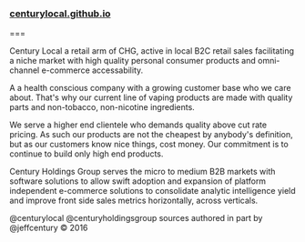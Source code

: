 ### [centurylocal.github.io](centurylocal.github.io)
===

Century Local a retail arm of CHG, active in local B2C retail sales facilitating a niche market with high quality personal consumer products and omni-channel e-commerce accessability.

A a health conscious company with a growing customer base who we care about. That's why our current line of vaping products are made with quality parts and non-tobacco, non-nicotine ingredients.

We serve a higher end clientele who demands quality above cut rate pricing. As such our products are not the cheapest by anybody's definition, but as our customers know nice things, cost money. Our commitment is to continue to build only high end products.   

Century Holdings Group serves the micro to medium B2B markets with software solutions to allow swift adoption and expansion of platform independent e-commerce solutions to consolidate analytic intelligence yield and improve front side sales metrics horizontally, across verticals.

@centurylocal @centuryholdingsgroup sources authored in part by @jeffcentury &copy; 2016

